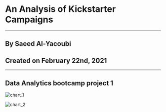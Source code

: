 # An Analysis of Kickstarter Campaigns
---
## By Saeed Al-Yacoubi
## Created on February 22nd, 2021
---
Data Analytics bootcamp project 1
---
![chart_1](https://github.com/sed-jackob/kickstarter-analysis/Parent_Category_Outcomes.png)

![chart_2](https://github.com/sed-jackob/kickstarter-analysis/Outcomes_Based_on_Launch_Date.png)
